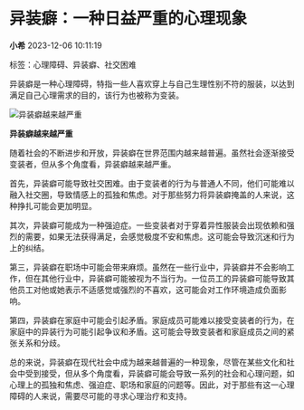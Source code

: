 # 异装癖：一种日益严重的心理现象

**小希** 2023-12-06 10:11:19

标签：心理障碍、异装癖、社交困难

异装癖是一种心理障碍，特指一些人喜欢穿上与自己生理性别不符的服装，以达到满足自己心理需求的目的，该行为也被称为变装。

![异装癖越来越严重](https://ossqdy.ycpai.cn/xlcms/site/2021-10/7/1296/20211007175828183.jpg)

**异装癖越来越严重**

随着社会的不断进步和开放，异装癖在世界范围内越来越普遍。虽然社会逐渐接受变装者，但从多个角度看，异装癖越来越严重。

首先，异装癖可能导致社交困难。由于变装者的行为与普通人不同，他们可能难以融入社交圈，导致情感上的孤独和焦虑。对于那些努力将异装癖掩盖的人来说，这种挣扎可能会更加明显。

其次，异装癖可能成为一种强迫症。一些变装者对于穿着异性服装会出现依赖和强烈的需要，如果无法获得满足，会感觉极度不安和焦虑。这可能会导致沉迷和行为上的纠结。

第三，异装癖在职场中可能会带来麻烦。虽然在一些行业中，异装癖并不会影响工作，但在其他行业中，异装癖可能被视为不当行为。一位员工的异装癖可能导致其他员工对他或她表示不适感觉或强烈的不喜欢，这可能会对工作环境造成负面影响。

第四，异装癖在家庭中可能会引起矛盾。家庭成员可能难以接受变装者的行为，在家庭中的异装行为可能引起争议和矛盾。这可能会导致变装者和家庭成员之间的紧张关系和分歧。

总的来说，异装癖在现代社会中成为越来越普遍的一种现象，尽管在某些文化和社会中受到接受，但从多个角度看，异装癖可能会导致一系列的社会和心理问题，如心理上的孤独和焦虑、强迫症、职场和家庭的问题等。因此，对于那些有这一心理障碍的人来说，需要尽可能的寻求心理治疗和支持。
